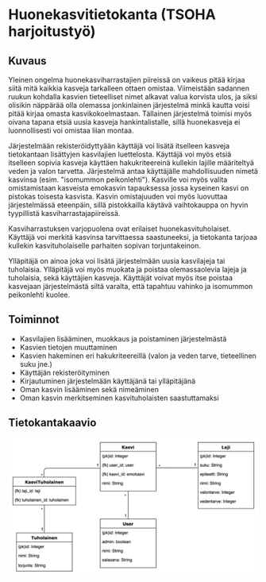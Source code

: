# Huonekasvitietokanta (TSOHA harjoitustyö)

## Kuvaus

Yleinen ongelma huonekasviharrastajien piireissä on vaikeus pitää kirjaa siitä mitä kaikkia kasveja tarkalleen ottaen omistaa. Viimeistään sadannen ruukun kohdalla kasvien tieteelliset nimet alkavat valua korvista ulos, ja siksi olisikin näppärää olla olemassa jonkinlainen järjestelmä minkä kautta voisi pitää kirjaa omasta kasvikokoelmastaan. Tällainen järjestelmä toimisi myös oivana tapana etsiä uusia kasveja hankintalistalle, sillä huonekasveja ei luonnollisesti voi omistaa liian montaa.

Järjestelmään rekisteröidyttyään käyttäjä voi lisätä itselleen kasveja tietokantaan lisättyjen kasvilajien luettelosta. Käyttäjä voi myös etsiä itselleen sopivia kasveja käyttäen hakukriteereinä kullekin lajille määriteltyä veden ja valon tarvetta. Järjestelmä antaa käyttäjälle mahdollisuuden nimetä kasvinsa (esim. "isomummon peikonlehti"). Kasville voi myös valita omistamistaan kasveista emokasvin tapauksessa jossa kyseinen kasvi on pistokas toisesta kasvista. Kasvin omistajuuden voi myös luovuttaa järjestelmässä eteenpäin, sillä pistokkailla käytävä vaihtokauppa on hyvin tyypillistä kasviharrastajapiireissä.

Kasviharrastuksen varjopuolena ovat erilaiset huonekasvituholaiset. Käyttäjä voi merkitä kasvinsa tarvittaessa saastuneeksi, ja tietokanta tarjoaa kullekin kasvituholaiselle parhaiten sopivan torjuntakeinon.

Ylläpitäjä on ainoa joka voi lisätä järjestelmään uusia kasvilajeja tai tuholaisia. Ylläpitäjä voi myös muokata ja poistaa olemassaolevia lajeja ja tuholaisia, sekä käyttäjien kasveja. Käyttäjät voivat myös itse poistaa kasvejaan järjestelmästä siltä varalta, että tapahtuu vahinko ja isomummon peikonlehti kuolee.


## Toiminnot

- Kasvilajien lisääminen, muokkaus ja poistaminen järjestelmästä
- Kasvien tietojen muuttaminen
- Kasvien hakeminen eri hakukriteereillä (valon ja veden tarve, tieteellinen suku jne.)
- Käyttäjän rekisteröityminen
- Kirjautuminen järjestelmään käyttäjänä tai ylläpitäjänä
- Oman kasvin lisääminen sekä nimeäminen
- Oman kasvin merkitseminen kasvituholaisten saastuttamaksi


## Tietokantakaavio
![Tietokantakaavio](https://raw.githubusercontent.com/viltas/Huonekasvitietokanta/master/kasvitietokanta-kaavio.png)

